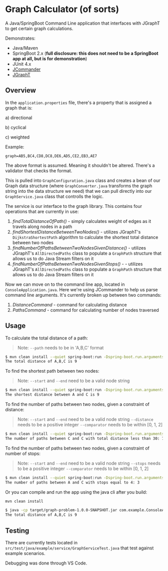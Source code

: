 # Graph Calculator (of sorts)

A Java/SpringBoot Command Line application that interfaces with JGraphT to get certain graph calculations.

Demonstrates:

* Java/Maven
* SpringBoot 2.x (**full disclosure: this does not need to be a SpringBoot app at all, but is for demonstration**)
* JUnit 4.x
* [JCommander](https://jcommander.org/)
* [JGraphT](https://jgrapht.org/)

## Overview

In the `application.properties` file, there's a property that is assigned a graph that is:

a) directional

b) cyclical

c) weighted

Example:
```
graph=AB5,BC4,CD8,DC8,DE6,AD5,CE2,EB3,AE7
```

The above format is assumed. Meaning it shouldn't be altered. There's a validator that checks the format.

This is pulled into `GraphConfiguration.java` class and creates a bean of our Graph data structure (where `GraphConverter.java` transforms the graph string into the data structure we need) that we can pull directly into our `GraphService.java` class that controlls the logic.

The service is our interface to the graph library. This contains four operations that are currently in use:

1) *findTotalDistanceOfPath()* - simply calculates weight of edges as it travels along nodes in a path
2) *findShortestDistanceBetweenTwoNodes()* - utilizes JGraphT's `DijkstraShortestPath` algorithm to calculate the shortest total distance between two nodes
3) *findNumberOfPathsBetweenTwoNodesGivenDistance()* - utilizes JGraphT's `AllDirectedPaths` class to populate a `GraphPath` structure that allows us to do Java Stream filters on it
4) *findNumberOfPathsBetweenTwoNodesGivenStops()* - - utilizes JGraphT's `AllDirectedPaths` class to populate a `GraphPath` structure that allows us to do Java Stream filters on it

Now we can move on to the command line app, located in `ConsoleApplication.java`. Here we're using JCommander to help us parse command line arguments. It's currently broken up between two commands:

1) *DistanceCommand* - command for calculating distance
2) *PathsCommand* - command for calculating number of nodes traversed

## Usage

To calculate the total distance of a path:

> Note: `--path` needs to be in 'A,B,C' format

```bash
$ mvn clean install --quiet spring-boot:run -Dspring-boot.run.arguments="distance --path A,B,C"
The total distance of A,B,C is 9
```

To find the shortest path between two nodes:

> Note: `--start` and `--end` need to be a valid node string

```bash
$ mvn clean install --quiet spring-boot:run -Dspring-boot.run.arguments="distance --start A --end C"
The shortest distance between A and C is 9
```

To find the number of paths between two nodes, given a constraint of distance:

> Note:
> `--start` and `--end` need to be a valid node string
> `--distance` needs to be a positive integer
> `--comparator` needs to be within [0, 1, 2]

```bash
$ mvn clean install --quiet spring-boot:run -Dspring-boot.run.arguments="paths --start C --end C --distance 30 --comparator 1"
The number of paths between C and C with total distance less than 30: 7
```

To find the number of paths between two nodes, given a constraint of number of stops:

> Note:
> `--start` and `--end` need to be a valid node string
> `--stops` needs to be a positive integer
> `--comparator` needs to be within [0, 1, 2]

```bash
$ mvn clean install --quiet spring-boot:run -Dspring-boot.run.arguments="paths --start A --end C --stops 4 --comparator 0"
The number of paths between A and C with stops equal to 4: 3
```

Or you can compile and run the app using the java cli after you build:

```bash
mvn clean install
```

```bash
$ java -cp target/graph-problem-1.0.0-SNAPSHOT.jar com.example.ConsoleApplication distance --path A,B,C
The total distance of A,B,C is 9
```

## Testing

There are currently tests located in `src/test/java/example/service/GraphServiceTest.java` that test against example scenarios.

Debugging was done through VS Code.